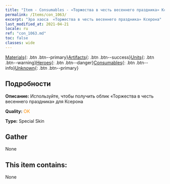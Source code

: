 ```yaml
---
title: "Item - Consumables - «Торжества в честь весеннего праздника» Ксерона"
permalink: /Items/con_1063/
excerpt: "Эра хаоса  «Торжества в честь весеннего праздника» Ксерона"
last_modified_at: 2021-04-21
locale: ru
ref: "con_1063.md"
toc: false
classes: wide
---
```

 [Materials](/ru/Items/){: .btn .btn--primary}[Artifacts](/ru/Items/Artifacts/){: .btn .btn--success}[Units](/ru/Items/Units/){: .btn .btn--warning}[Heroes](/ru/Items/Heroes/){: .btn .btn--danger}[Consumables](/ru/Items/Consumables/){: .btn .btn--info}[Unknown](/ru/Items/Unknown/){: .btn .btn--primary}

## Подробности
 **Описание:** Используйте, чтобы получить облик «Торжества в честь весеннего праздника» для Ксерона

 **Quality:** <span style="color: #FF8C00">OK</span>

 **Type:** Special Skin

## Gather

  None

## This item contains:

  None

